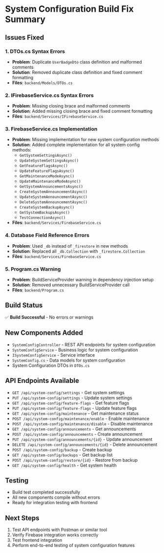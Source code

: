 # System Configuration Build Fix Summary

## Issues Fixed

### 1. DTOs.cs Syntax Errors
- **Problem**: Duplicate `UserBadgeDto` class definition and malformed comments
- **Solution**: Removed duplicate class definition and fixed comment formatting
- **Files**: `backend/Models/DTOs.cs`

### 2. IFirebaseService.cs Syntax Errors  
- **Problem**: Missing closing brace and malformed comments
- **Solution**: Added missing closing brace and fixed comment formatting
- **Files**: `backend/Services/IFirebaseService.cs`

### 3. FirebaseService.cs Implementation
- **Problem**: Missing implementation for new system configuration methods
- **Solution**: Added complete implementation for all system config methods:
  - `GetSystemSettingsAsync()`
  - `UpdateSystemSettingsAsync()`
  - `GetFeatureFlagsAsync()`
  - `UpdateFeatureFlagsAsync()`
  - `GetMaintenanceModeAsync()`
  - `UpdateMaintenanceModeAsync()`
  - `GetSystemAnnouncementsAsync()`
  - `CreateSystemAnnouncementAsync()`
  - `UpdateSystemAnnouncementAsync()`
  - `DeleteSystemAnnouncementAsync()`
  - `CreateSystemBackupAsync()`
  - `GetSystemBackupsAsync()`
  - `TestConnectionAsync()`
- **Files**: `backend/Services/FirebaseService.cs`

### 4. Database Field Reference Errors
- **Problem**: Used `_db` instead of `_firestore` in new methods
- **Solution**: Replaced all `_db.Collection` with `_firestore.Collection`
- **Files**: `backend/Services/FirebaseService.cs`

### 5. Program.cs Warning
- **Problem**: BuildServiceProvider warning in dependency injection setup
- **Solution**: Removed unnecessary BuildServiceProvider call
- **Files**: `backend/Program.cs`

## Build Status
✅ **Build Successful** - No errors or warnings

## New Components Added
- `SystemConfigController` - REST API endpoints for system configuration
- `SystemConfigService` - Business logic for system configuration
- `ISystemConfigService` - Service interface
- `SystemConfig.cs` - Data models for system configuration
- System Configuration DTOs in `DTOs.cs`

## API Endpoints Available
- `GET /api/system-config/settings` - Get system settings
- `PUT /api/system-config/settings` - Update system settings
- `GET /api/system-config/feature-flags` - Get feature flags
- `PUT /api/system-config/feature-flags` - Update feature flags
- `GET /api/system-config/maintenance` - Get maintenance status
- `POST /api/system-config/maintenance/enable` - Enable maintenance
- `POST /api/system-config/maintenance/disable` - Disable maintenance
- `GET /api/system-config/announcements` - Get announcements
- `POST /api/system-config/announcements` - Create announcement
- `PUT /api/system-config/announcements/{id}` - Update announcement
- `DELETE /api/system-config/announcements/{id}` - Delete announcement
- `POST /api/system-config/backup` - Create backup
- `GET /api/system-config/backups` - Get backup list
- `POST /api/system-config/restore/{id}` - Restore from backup
- `GET /api/system-config/health` - Get system health

## Testing
- Build test completed successfully
- All new components compile without errors
- Ready for integration testing with frontend

## Next Steps
1. Test API endpoints with Postman or similar tool
2. Verify Firebase integration works correctly
3. Test frontend integration
4. Perform end-to-end testing of system configuration features